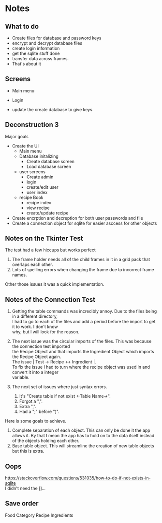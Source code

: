 # Notes

## What to do

* Create files for database and password keys
* encrypt and decrypt database files
* create login information
* get the sqlite stuff done
* transfer data across frames.
* That's about it

## Screens

* Main menu
* Login

* update the create database to give keys

## Deconstruction 3

Major goals

* Create the UI
  * Main menu
  * Database initalizing
    * Create database screen
    * Load database screen
  * user screens
    * Create admin
    * login
    * create/edit user
    * user index
  * recipe Book
    * recipe index
    * view recipe
    * create/update recipe
* Create encrption and decreption for both user passwords and file
* Create a connection object for sqlite for easier asccess for other objects

## Notes on the Tkinter Test

The test had a few hiccups but works perfect

1. The frame holder needs all of the child frames in it in a grid pack that overlaps each other.
2. Lots of spelling errors when changing the frame due to incorrect frame names.

Other those issues it was a quick implementation.

## Notes of the Connection Test

1. Getting the table commands was incredibly annoy. Due to the files being in a different directory,  
I had to go to each of the files and add a period before the import to get it to work. I don't know  
why, but I will look for the reason.

2. The next issue was the circular imports of the files. This was because the connection test imported  
the Recipe Object and that imports the Ingredient Object which imports the Recipe Object again.  
The issue | Test -> Recipe <-> Ingredient |.  
To fix the issue I had to turn where the recipe object was used in and convert it into a integer  
variable.

3. The next set of issues where just syntax errors.
   1. It's "Create table if not exist <-Table Name->".
   2. Forgot a ",".
   3. Extra ",".
   4. Had a ";" before ")".

Here is some goals to achieve.

1. Complete separation of each object. This can only be done it the app allows it. By that I mean the app has to hold on to the data itself instead of the objects holding each other.
2. Base table object. This will streamline the creation of new table objects but this is extra.

## Oops

<https://stackoverflow.com/questions/531035/how-to-do-if-not-exists-in-sqlite>  
I didn't need the []...

## Save order

Food Category
Recipe
Ingredients